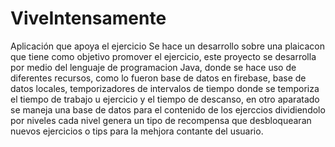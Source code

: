 # ViveIntensamente
Aplicación que apoya el ejercicio
Se hace un desarrollo sobre una plaicacon que tiene como objetivo promover el ejercicio, este proyecto se 
desarrolla por medio del lenguaje de programacion Java, donde se hace uso de diferentes recursos, como lo 
fueron base de datos en firebase, base de datos locales, temporizadores de intervalos de tiempo donde se 
temporiza el tiempo de trabajo u ejercicio y el tiempo de descanso, en otro aparatado se maneja una base 
de datos para el contenido de los ejerccios dividiendolo por niveles cada nivel genera un tipo de recompensa
que desbloquearan nuevos ejercicios o tips para la mehjora contante del usuario.
